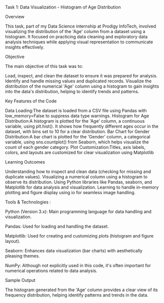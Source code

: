 Task 1: Data Visualization - Histogram of Age Distribution

Overview

This task, part of my Data Science internship at Prodigy InfoTech, involved visualizing the distribution of the 'Age' column from a dataset using a histogram. It focused on practicing data cleaning and exploratory data analysis techniques while applying visual representation to communicate insights effectively.

Objective

The main objective of this task was to:

Load, inspect, and clean the dataset to ensure it was prepared for analysis.
Identify and handle missing values and duplicated records.
Visualize the distribution of the numerical 'Age' column using a histogram to gain insights into the data's distribution, helping to identify trends and patterns.

Key Features of the Code

Data Loading:The dataset is loaded from a CSV file using Pandas with low_memory=False to suppress data type warnings.
Histogram for Age Distribution:A histogram is plotted for the 'Age' column, a continuous variable, using plt.hist(). It shows how frequently different ages occur in the dataset, with bins set to 10 for a clear distribution.
Bar Chart for Gender Distribution:A bar chart is plotted for the 'Gender' column, a categorical variable, using sns.countplot() from Seaborn, which helps visualize the count of each gender category.
Plot Customization:Titles, axis labels, colors, and layouts are customized for clear visualization using Matplotlib

Learning Outcomes

Understanding how to inspect and clean data (checking for missing and duplicate values). Visualizing a numerical column using a histogram to observe its distribution. Using Python libraries like Pandas, seaborn, and Matplotlib for data analysis and visualization. Learning to handle in-memory plotting and figure display using io for seamless image handling.


Tools & Technologies :

Python (Version 3.x): Main programming language for data handling and visualization.

Pandas: Used for loading and handling the dataset.

Matplotlib: Used for creating and customizing plots (histogram and figure layout).

Seaborn: Enhances data visualization (bar charts) with aesthetically pleasing themes.

NumPy: Although not explicitly used in this code, it's often important for numerical operations related to data analysis.


Sample Output

The histogram generated from the 'Age' column provides a clear view of its frequency distribution, helping identify patterns and trends in the data.
